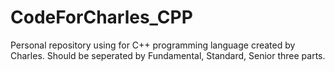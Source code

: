 # CodeForCharles_CPP
Personal repository using for C++ programming language created by Charles.
Should be seperated by Fundamental, Standard, Senior three parts.
